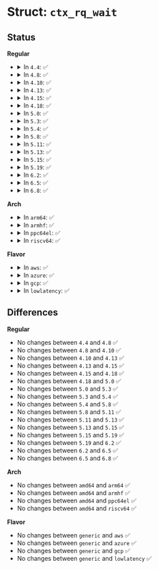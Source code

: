 # Struct: <code>ctx_rq_wait</code>

## Status
<b>Regular</b>
<ul>
<li>
<details>
<summary>In <code>4.4</code>: ✅</summary>

```c
struct ctx_rq_wait {
    struct completion comp;
    atomic_t count;
};
```
</details>
</li>
<li>
<details>
<summary>In <code>4.8</code>: ✅</summary>

```c
struct ctx_rq_wait {
    struct completion comp;
    atomic_t count;
};
```
</details>
</li>
<li>
<details>
<summary>In <code>4.10</code>: ✅</summary>

```c
struct ctx_rq_wait {
    struct completion comp;
    atomic_t count;
};
```
</details>
</li>
<li>
<details>
<summary>In <code>4.13</code>: ✅</summary>

```c
struct ctx_rq_wait {
    struct completion comp;
    atomic_t count;
};
```
</details>
</li>
<li>
<details>
<summary>In <code>4.15</code>: ✅</summary>

```c
struct ctx_rq_wait {
    struct completion comp;
    atomic_t count;
};
```
</details>
</li>
<li>
<details>
<summary>In <code>4.18</code>: ✅</summary>

```c
struct ctx_rq_wait {
    struct completion comp;
    atomic_t count;
};
```
</details>
</li>
<li>
<details>
<summary>In <code>5.0</code>: ✅</summary>

```c
struct ctx_rq_wait {
    struct completion comp;
    atomic_t count;
};
```
</details>
</li>
<li>
<details>
<summary>In <code>5.3</code>: ✅</summary>

```c
struct ctx_rq_wait {
    struct completion comp;
    atomic_t count;
};
```
</details>
</li>
<li>
<details>
<summary>In <code>5.4</code>: ✅</summary>

```c
struct ctx_rq_wait {
    struct completion comp;
    atomic_t count;
};
```
</details>
</li>
<li>
<details>
<summary>In <code>5.8</code>: ✅</summary>

```c
struct ctx_rq_wait {
    struct completion comp;
    atomic_t count;
};
```
</details>
</li>
<li>
<details>
<summary>In <code>5.11</code>: ✅</summary>

```c
struct ctx_rq_wait {
    struct completion comp;
    atomic_t count;
};
```
</details>
</li>
<li>
<details>
<summary>In <code>5.13</code>: ✅</summary>

```c
struct ctx_rq_wait {
    struct completion comp;
    atomic_t count;
};
```
</details>
</li>
<li>
<details>
<summary>In <code>5.15</code>: ✅</summary>

```c
struct ctx_rq_wait {
    struct completion comp;
    atomic_t count;
};
```
</details>
</li>
<li>
<details>
<summary>In <code>5.19</code>: ✅</summary>

```c
struct ctx_rq_wait {
    struct completion comp;
    atomic_t count;
};
```
</details>
</li>
<li>
<details>
<summary>In <code>6.2</code>: ✅</summary>

```c
struct ctx_rq_wait {
    struct completion comp;
    atomic_t count;
};
```
</details>
</li>
<li>
<details>
<summary>In <code>6.5</code>: ✅</summary>

```c
struct ctx_rq_wait {
    struct completion comp;
    atomic_t count;
};
```
</details>
</li>
<li>
<details>
<summary>In <code>6.8</code>: ✅</summary>

```c
struct ctx_rq_wait {
    struct completion comp;
    atomic_t count;
};
```
</details>
</li>
</ul>
<b>Arch</b>
<ul>
<li>
<details>
<summary>In <code>arm64</code>: ✅</summary>

```c
struct ctx_rq_wait {
    struct completion comp;
    atomic_t count;
};
```
</details>
</li>
<li>
<details>
<summary>In <code>armhf</code>: ✅</summary>

```c
struct ctx_rq_wait {
    struct completion comp;
    atomic_t count;
};
```
</details>
</li>
<li>
<details>
<summary>In <code>ppc64el</code>: ✅</summary>

```c
struct ctx_rq_wait {
    struct completion comp;
    atomic_t count;
};
```
</details>
</li>
<li>
<details>
<summary>In <code>riscv64</code>: ✅</summary>

```c
struct ctx_rq_wait {
    struct completion comp;
    atomic_t count;
};
```
</details>
</li>
</ul>
<b>Flavor</b>
<ul>
<li>
<details>
<summary>In <code>aws</code>: ✅</summary>

```c
struct ctx_rq_wait {
    struct completion comp;
    atomic_t count;
};
```
</details>
</li>
<li>
<details>
<summary>In <code>azure</code>: ✅</summary>

```c
struct ctx_rq_wait {
    struct completion comp;
    atomic_t count;
};
```
</details>
</li>
<li>
<details>
<summary>In <code>gcp</code>: ✅</summary>

```c
struct ctx_rq_wait {
    struct completion comp;
    atomic_t count;
};
```
</details>
</li>
<li>
<details>
<summary>In <code>lowlatency</code>: ✅</summary>

```c
struct ctx_rq_wait {
    struct completion comp;
    atomic_t count;
};
```
</details>
</li>
</ul>

## Differences
<b>Regular</b>
<ul>
<li>
No changes between <code>4.4</code> and <code>4.8</code> ✅
</li>
<li>
No changes between <code>4.8</code> and <code>4.10</code> ✅
</li>
<li>
No changes between <code>4.10</code> and <code>4.13</code> ✅
</li>
<li>
No changes between <code>4.13</code> and <code>4.15</code> ✅
</li>
<li>
No changes between <code>4.15</code> and <code>4.18</code> ✅
</li>
<li>
No changes between <code>4.18</code> and <code>5.0</code> ✅
</li>
<li>
No changes between <code>5.0</code> and <code>5.3</code> ✅
</li>
<li>
No changes between <code>5.3</code> and <code>5.4</code> ✅
</li>
<li>
No changes between <code>5.4</code> and <code>5.8</code> ✅
</li>
<li>
No changes between <code>5.8</code> and <code>5.11</code> ✅
</li>
<li>
No changes between <code>5.11</code> and <code>5.13</code> ✅
</li>
<li>
No changes between <code>5.13</code> and <code>5.15</code> ✅
</li>
<li>
No changes between <code>5.15</code> and <code>5.19</code> ✅
</li>
<li>
No changes between <code>5.19</code> and <code>6.2</code> ✅
</li>
<li>
No changes between <code>6.2</code> and <code>6.5</code> ✅
</li>
<li>
No changes between <code>6.5</code> and <code>6.8</code> ✅
</li>
</ul>
<b>Arch</b>
<ul>
<li>
No changes between <code>amd64</code> and <code>arm64</code> ✅
</li>
<li>
No changes between <code>amd64</code> and <code>armhf</code> ✅
</li>
<li>
No changes between <code>amd64</code> and <code>ppc64el</code> ✅
</li>
<li>
No changes between <code>amd64</code> and <code>riscv64</code> ✅
</li>
</ul>
<b>Flavor</b>
<ul>
<li>
No changes between <code>generic</code> and <code>aws</code> ✅
</li>
<li>
No changes between <code>generic</code> and <code>azure</code> ✅
</li>
<li>
No changes between <code>generic</code> and <code>gcp</code> ✅
</li>
<li>
No changes between <code>generic</code> and <code>lowlatency</code> ✅
</li>
</ul>
